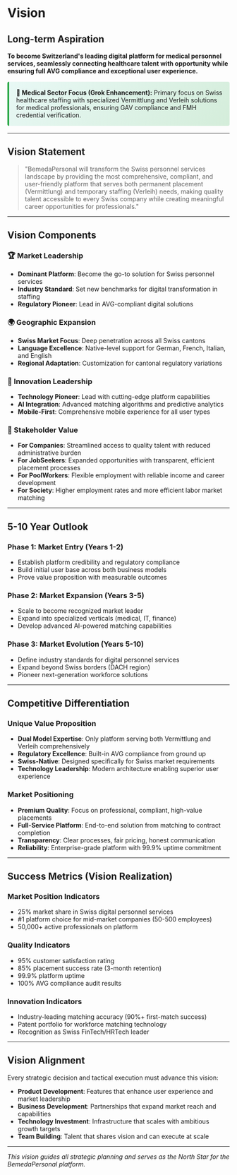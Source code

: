 # Vision

## Long-term Aspiration

**To become Switzerland's leading digital platform for medical personnel services, seamlessly connecting healthcare talent with opportunity while ensuring full AVG compliance and exceptional user experience.**

<div style="background: linear-gradient(135deg, #e8f8f5 0%, #d4edda 100%); border-left: 4px solid #28a745; padding: 1rem; margin: 1rem 0; border-radius: 4px;">
<strong>🏥 Medical Sector Focus (Grok Enhancement):</strong> Primary focus on Swiss healthcare staffing with specialized Vermittlung and Verleih solutions for medical professionals, ensuring GAV compliance and FMH credential verification.
</div>

---

## Vision Statement

> "BemedaPersonal will transform the Swiss personnel services landscape by providing the most comprehensive, compliant, and user-friendly platform that serves both permanent placement (Vermittlung) and temporary staffing (Verleih) needs, making quality talent accessible to every Swiss company while creating meaningful career opportunities for professionals."

---

## Vision Components

### 🏆 Market Leadership
- **Dominant Platform**: Become the go-to solution for Swiss personnel services
- **Industry Standard**: Set new benchmarks for digital transformation in staffing
- **Regulatory Pioneer**: Lead in AVG-compliant digital solutions

### 🌍 Geographic Expansion  
- **Swiss Market Focus**: Deep penetration across all Swiss cantons
- **Language Excellence**: Native-level support for German, French, Italian, and English
- **Regional Adaptation**: Customization for cantonal regulatory variations

### 🚀 Innovation Leadership
- **Technology Pioneer**: Lead with cutting-edge platform capabilities
- **AI Integration**: Advanced matching algorithms and predictive analytics
- **Mobile-First**: Comprehensive mobile experience for all user types

### 🤝 Stakeholder Value
- **For Companies**: Streamlined access to quality talent with reduced administrative burden
- **For JobSeekers**: Expanded opportunities with transparent, efficient placement processes
- **For PoolWorkers**: Flexible employment with reliable income and career development
- **For Society**: Higher employment rates and more efficient labor market matching

---

## 5-10 Year Outlook

### Phase 1: Market Entry (Years 1-2)
- Establish platform credibility and regulatory compliance
- Build initial user base across both business models
- Prove value proposition with measurable outcomes

### Phase 2: Market Expansion (Years 3-5)
- Scale to become recognized market leader
- Expand into specialized verticals (medical, IT, finance)
- Develop advanced AI-powered matching capabilities

### Phase 3: Market Evolution (Years 5-10)
- Define industry standards for digital personnel services
- Expand beyond Swiss borders (DACH region)
- Pioneer next-generation workforce solutions

---

## Competitive Differentiation

### Unique Value Proposition
- **Dual Model Expertise**: Only platform serving both Vermittlung and Verleih comprehensively
- **Regulatory Excellence**: Built-in AVG compliance from ground up
- **Swiss-Native**: Designed specifically for Swiss market requirements
- **Technology Leadership**: Modern architecture enabling superior user experience

### Market Positioning
- **Premium Quality**: Focus on professional, compliant, high-value placements
- **Full-Service Platform**: End-to-end solution from matching to contract completion
- **Transparency**: Clear processes, fair pricing, honest communication
- **Reliability**: Enterprise-grade platform with 99.9% uptime commitment

---

## Success Metrics (Vision Realization)

### Market Position Indicators
- 25% market share in Swiss digital personnel services
- #1 platform choice for mid-market companies (50-500 employees)
- 50,000+ active professionals on platform

### Quality Indicators
- 95% customer satisfaction rating
- 85% placement success rate (3-month retention)
- 99.9% platform uptime
- 100% AVG compliance audit results

### Innovation Indicators
- Industry-leading matching accuracy (90%+ first-match success)
- Patent portfolio for workforce matching technology
- Recognition as Swiss FinTech/HRTech leader

---

## Vision Alignment

Every strategic decision and tactical execution must advance this vision:

- **Product Development**: Features that enhance user experience and market leadership
- **Business Development**: Partnerships that expand market reach and capabilities  
- **Technology Investment**: Infrastructure that scales with ambitious growth targets
- **Team Building**: Talent that shares vision and can execute at scale

---

*This vision guides all strategic planning and serves as the North Star for the BemedaPersonal platform.*